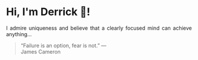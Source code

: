 # Hi, I'm Derrick 👋!
<p align="justify">I admire uniqueness and believe that a clearly focused mind can achieve anything...</p> 
<!-- #quote-start -->
<blockquote>&ldquo;Failure is an option, fear is not.&rdquo; &mdash; <footer>James Cameron</footer></blockquote>
<!-- #quote-end -->
